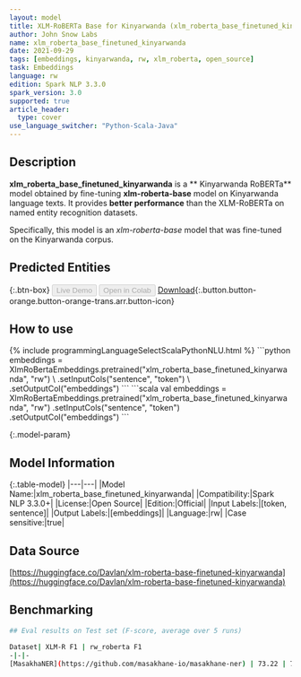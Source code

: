 ```yaml
---
layout: model
title: XLM-RoBERTa Base for Kinyarwanda (xlm_roberta_base_finetuned_kinyarwanda)
author: John Snow Labs
name: xlm_roberta_base_finetuned_kinyarwanda
date: 2021-09-29
tags: [embeddings, kinyarwanda, rw, xlm_roberta, open_source]
task: Embeddings
language: rw
edition: Spark NLP 3.3.0
spark_version: 3.0
supported: true
article_header:
  type: cover
use_language_switcher: "Python-Scala-Java"
---
```


## Description

**xlm_roberta_base_finetuned_kinyarwanda** is a ** Kinyarwanda RoBERTa** model obtained by fine-tuning **xlm-roberta-base** model on Kinyarwanda language texts. It provides **better performance** than the XLM-RoBERTa on named entity recognition datasets.
  
Specifically, this model is an *xlm-roberta-base* model that was fine-tuned on the Kinyarwanda corpus.

## Predicted Entities



{:.btn-box}
<button class="button button-orange" disabled>Live Demo</button>
<button class="button button-orange" disabled>Open in Colab</button>
[Download](https://s3.amazonaws.com/auxdata.johnsnowlabs.com/public/models/xlm_roberta_base_finetuned_kinyarwanda_rw_3.3.0_3.0_1632913275913.zip){:.button.button-orange.button-orange-trans.arr.button-icon}

## How to use



<div class="tabs-box" markdown="1">
{% include programmingLanguageSelectScalaPythonNLU.html %}
```python
embeddings = XlmRoBertaEmbeddings.pretrained("xlm_roberta_base_finetuned_kinyarwanda", "rw") \
      .setInputCols("sentence", "token") \
      .setOutputCol("embeddings")
```
```scala
val embeddings = XlmRoBertaEmbeddings.pretrained("xlm_roberta_base_finetuned_kinyarwanda", "rw")
      .setInputCols("sentence", "token")
      .setOutputCol("embeddings")
```
</div>

{:.model-param}
## Model Information

{:.table-model}
|---|---|
|Model Name:|xlm_roberta_base_finetuned_kinyarwanda|
|Compatibility:|Spark NLP 3.3.0+|
|License:|Open Source|
|Edition:|Official|
|Input Labels:|[token, sentence]|
|Output Labels:|[embeddings]|
|Language:|rw|
|Case sensitive:|true|

## Data Source

[https://huggingface.co/Davlan/xlm-roberta-base-finetuned-kinyarwanda](https://huggingface.co/Davlan/xlm-roberta-base-finetuned-kinyarwanda)

## Benchmarking

```bash
## Eval results on Test set (F-score, average over 5 runs)

Dataset| XLM-R F1 | rw_roberta F1
-|-|-
[MasakhaNER](https://github.com/masakhane-io/masakhane-ner) | 73.22 | 77.76

```